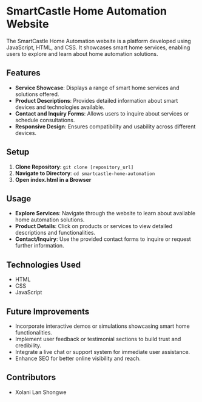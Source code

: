 # SmartCastle Home Automation Website

The SmartCastle Home Automation website is a platform developed using JavaScript, HTML, and CSS. It showcases smart home services, enabling users to explore and learn about home automation solutions.

## Features

- **Service Showcase**: Displays a range of smart home services and solutions offered.
- **Product Descriptions**: Provides detailed information about smart devices and technologies available.
- **Contact and Inquiry Forms**: Allows users to inquire about services or schedule consultations.
- **Responsive Design**: Ensures compatibility and usability across different devices.

## Setup

1. **Clone Repository**: `git clone [repository_url]`
2. **Navigate to Directory**: `cd smartcastle-home-automation`
3. **Open index.html in a Browser**

## Usage

- **Explore Services**: Navigate through the website to learn about available home automation solutions.
- **Product Details**: Click on products or services to view detailed descriptions and functionalities.
- **Contact/Inquiry**: Use the provided contact forms to inquire or request further information.

## Technologies Used

- HTML
- CSS
- JavaScript

## Future Improvements

- Incorporate interactive demos or simulations showcasing smart home functionalities.
- Implement user feedback or testimonial sections to build trust and credibility.
- Integrate a live chat or support system for immediate user assistance.
- Enhance SEO for better online visibility and reach.

## Contributors

- Xolani Lan Shongwe
